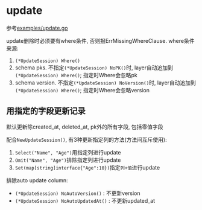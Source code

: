 # update

参考[examples/update.go](/examples/update.go)

update删除时必须要有where条件, 否则报ErrMissingWhereClause. where条件来源:
1. `(*UpdateSession) Where()`
1. schema pks.  不指定`(*UpdateSession) NoPK()`时, layer自动追加到`(*UpdateSession) Where()`; 指定时Where会忽略pk
1. schema version. 不指定`(*UpdateSession) NoVersion()`时, layer自动追加到`(*UpdateSession) Where()`; 指定时Where会忽略version

## 用指定的字段更新记录
默认更新除created_at, deleted_at, pk外的所有字段, 包括零值字段

配合`NewUpdateSession()`, 有3种更新指定列的方法(方法间互斥使用):
1. `Select("Name", "Age")`用指定列进行update
1. `Omit("Name", "Age")`排除指定列进行update
1. `Set(map[string]interface{"Age":10})`指定`列+值`进行update

排除auto update column:
- `(*UpdateSession) NoAutoVersion()` : 不更新version
- `(*UpdateSession) NoAutoUpdatedAt()` : 不更新updated_at
